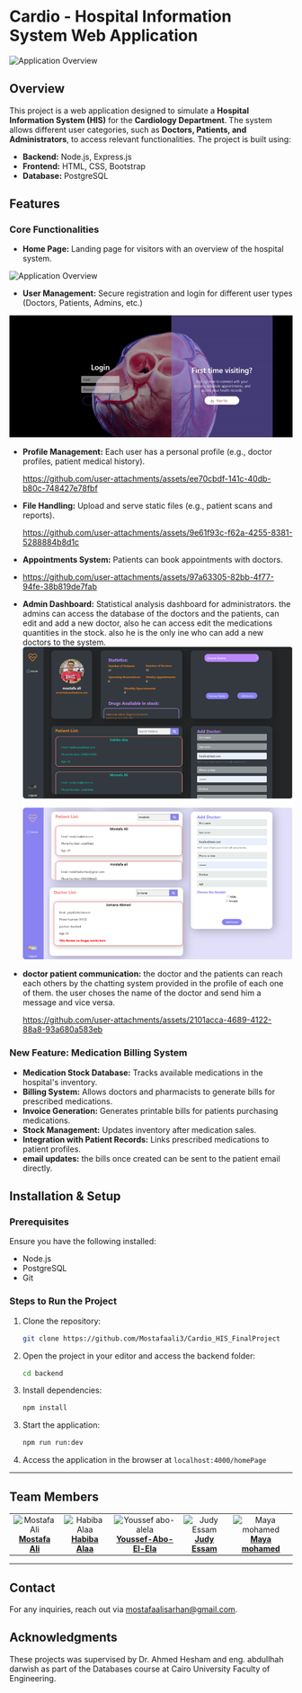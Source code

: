 # Cardio - Hospital Information System Web Application
![Application Overview](assets/main_screenshot.png "Overview of website")
## Overview
This project is a web application designed to simulate a **Hospital Information System (HIS)** for the **Cardiology Department**. The system allows different user categories, such as **Doctors, Patients, and Administrators**, to access relevant functionalities. The project is built using:

- **Backend:** Node.js, Express.js
- **Frontend:** HTML, CSS, Bootstrap
- **Database:** PostgreSQL

## Features
### Core Functionalities
- **Home Page:** Landing page for visitors with an overview of the hospital system.
<!-- ![Application Overview](assets/Registeration.mp4 "Overview of website") -->
![Application Overview](assets/home_page_screenshot.png "Overview of website")
- **User Management:** Secure registration and login for different user types (Doctors, Patients, Admins, etc.)

 ![Demo](assets/Registeration-MadewithClipchamp-ezgif.com-video-to-gif-converter.gif)

- **Profile Management:** Each user has a personal profile (e.g., doctor profiles, patient medical history).
  
  https://github.com/user-attachments/assets/ee70cbdf-141c-40db-b80c-748427e78fbf
  
- **File Handling:** Upload and serve static files (e.g., patient scans and reports).
  
  https://github.com/user-attachments/assets/9e61f93c-f62a-4255-8381-5288884b8d1c
- **Appointments System:** Patients can book appointments with doctors.
- 
  https://github.com/user-attachments/assets/97a63305-82bb-4f77-94fe-38b819de7fab
  
- **Admin Dashboard:** Statistical analysis dashboard for administrators. the admins can access the database of the doctors and the patients, can edit and add a new doctor, also he can access edit the medications quantities in the stock. also he is the only ine who can add a new doctors to the system.
![Application Overview](assets/admin_screenshot.png "Overview of website")
- **doctor patient communication:** the doctor and the patients can reach each others by the chatting system provided in the profile of each one of them. the user choses the name of the doctor and send him a message and vice versa.
  
  https://github.com/user-attachments/assets/2101acca-4689-4122-88a8-93a680a583eb
  
### New Feature: Medication Billing System
- **Medication Stock Database:** Tracks available medications in the hospital's inventory.
- **Billing System:** Allows doctors and pharmacists to generate bills for prescribed medications.
- **Invoice Generation:** Generates printable bills for patients purchasing medications.
- **Stock Management:** Updates inventory after medication sales.
- **Integration with Patient Records:** Links prescribed medications to patient profiles.
- **email updates:** the bills once created can be sent to the patient email directly.

## Installation & Setup
### Prerequisites
Ensure you have the following installed:
- Node.js
- PostgreSQL
- Git

### Steps to Run the Project
1. Clone the repository:
   ```bash
   git clone https://github.com/Mostafaali3/Cardio_HIS_FinalProject
   ```
1. Open the project in your editor and access the backend folder:
   ```bash
   cd backend
   ```
2. Install dependencies:
   ```bash
   npm install
   ```
<!-- 3. Configure database settings in `.env`:
   ```plaintext
   DB_HOST=your_database_host
   DB_USER=your_database_user
   DB_PASSWORD=your_database_password
   DB_NAME=your_database_name
   ``` -->
<!-- 3. Initialize the database:
   ```bash
   npm run run:dev
   ``` -->
3. Start the application:
   ```bash
   npm run run:dev
   ```
4. Access the application in the browser at `localhost:4000/homePage`

---

## Team Members
<div align="center">
  <table style="border-collapse: collapse; border: none;">
    <tr>
      <td align="center" style="border: none;">
        <img src="https://avatars.githubusercontent.com/Mostafaali3" alt="Mostafa Ali" width="150" height="150"><br>
        <a href="https://github.com/Mostafaali3"><b>Mostafa Ali</b></a>
      </td>
      <td align="center" style="border: none;">
        <img src="https://avatars.githubusercontent.com/habibaalaa123" alt="Habiba Alaa" width="150" height="150"><br>
        <a href="https://github.com/habibaalaa123"><b>Habiba Alaa</b></a>
      </td>
      <td align="center" style="border: none;">
        <img src="https://avatars.githubusercontent.com/Youssef-Abo-El-Ela" alt="Youssef abo-alela" width="150" height="150"><br>
        <a href="https://github.com/Youssef-Abo-El-Ela"><b>Youssef-Abo-El-Ela</b></a>
      </td>
      </td>
      <td align="center" style="border: none;">
        <img src="https://avatars.githubusercontent.com/JudyEssam" alt="Judy Essam" width="150" height="150"><br>
        <a href="https://github.com/JudyEssam"><b>Judy Essam</b></a>
      </td>
    <td align="center" style="border: none;">
        <img src="https://avatars.githubusercontent.com/Mayamohamed207" alt="Maya mohamed" width="150" height="150"><br>
        <a href="https://github.com/Mayamohamed207"><b>Maya mohamed</b></a>
      </td>
  </table>
</div>




---


<!-- ## Screenshots & Videos
### Screenshots
(Insert screenshots of the website here)

### Video Demonstration
(Insert link to a demo video here)

## Contributing
1. Fork the repository
2. Create a new feature branch (`git checkout -b feature-name`)
3. Commit your changes (`git commit -m 'Add new feature'`)
4. Push to the branch (`git push origin feature-name`)
5. Open a Pull Request

## License
This project is licensed under the MIT License. -->

## Contact
For any inquiries, reach out via [mostafaalisarhan@gmail.com](mailto:mostafaalisarhan@gmail.com).
## Acknowledgments
These projects was supervised by Dr. Ahmed Hesham and eng. abdullhah darwish as part of the Databases course at Cairo University Faculty of Engineering.
